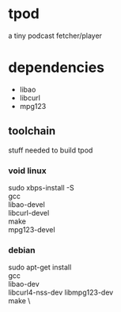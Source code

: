 # tpod
a tiny podcast fetcher/player

# dependencies
- libao
- libcurl
- mpg123

## toolchain
stuff needed to build tpod

### void linux
sudo xbps-install -S \
    gcc \
    libao-devel \
    libcurl-devel \
    make \
    mpg123-devel

### debian
sudo apt-get install \
    gcc \
    libao-dev \
    libcurl4-nss-dev
    libmpg123-dev \
    make \
